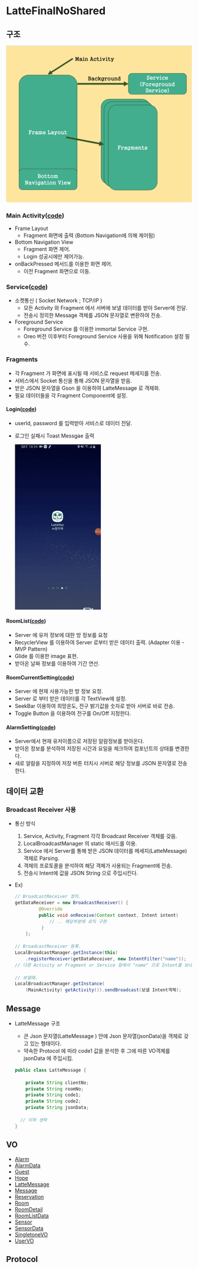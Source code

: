 # LatteFinalNoShared



## 구조



![image-20200726144944200](README.assets/image-20200726144944200.png)



### Main Activity([code](https://github.com/Hae-gun/LatteFinalNoShared/blob/master/app/src/main/java/org/techtown/lattefinalnoshared/MainActivity.java))

* Frame Layout
  * Fragment 화면에 출력 (Bottom Navigation에 의해 제어됨)
* Bottom Navigation View
  * Fragment 화면 제어.
  * Login 성공시에만 제어가능.
* onBackPressed 메서드를 이용한 화면 제어.
  * 이전 Fragment 화면으로 이동.

### Service([code](https://github.com/Hae-gun/LatteFinalNoShared/blob/master/app/src/main/java/org/techtown/lattefinalnoshared/TCPIPConnectionService.java))

* 소켓통신 ( Socket Network ; TCP/IP )
  * 모든 Activity 와 Fragment 에서 서버에 보낼 데이터를 받아 Server에 전달.
  * 전송시 정의한 Message 객체를 JSON 문자열로 변환하여 전송.
* Foreground Service
  * Foreground Service 를 이용한 immortal Service 구현.
  * Oreo 버전 이후부터 Foreground Service 사용을 위해 Notification 설정 필수.

### Fragments

* 각 Fragment 가 화면에 표시될 때 서비스로 request 메세지를 전송.
* 서비스에서 Socket 통신을 통해 JSON 문자열을 받음.
* 받은 JSON 문자열을 Gson 을 이용하여 LatteMessage 로 객체화.
* 필요 데이터들을 각 Fragment Component에 설정.

#### Login([code](https://github.com/Hae-gun/LatteFinalNoShared/blob/master/app/src/main/java/org/techtown/lattefinalnoshared/fragments/Login.java))

* userId, password 를 입력받아 서비스로 데이터 전달.

* 로그인 실패시 Toast Messgae 출력

  ![ezgif.com-crop](README.assets/ezgif.com-crop.gif)




#### RoomList([code](https://github.com/Hae-gun/LatteFinalNoShared/blob/master/app/src/main/java/org/techtown/lattefinalnoshared/fragments/RoomList.java))

* Server 에 유저 정보에 대한 방 정보를 요청
* RecyclerView 를 이용하여 Server 로부터 받은 데이터 출력. (Adapter 이용 - MVP Pattern)
* Glide 를 이용한 image 표현.
* 받아온 날짜 정보를 이용하여 기간 연산.

#### RoomCurrentSetting([code](https://github.com/Hae-gun/LatteFinalNoShared/blob/master/app/src/main/java/org/techtown/lattefinalnoshared/fragments/RoomCurrentSetting.java))

* Server 에 현재 사용가능한 방 정보 요청.
* Server 로 부터 받은 데이터를 각  TextView에 설정.
* SeekBar 이용하여 희망온도, 전구 밝기값을 숫자로 받아 서버로 바로 전송.
* Toggle Button 을 이용하여 전구를 On/Off 지정한다.

#### AlarmSetting([code](https://github.com/Hae-gun/LatteFinalNoShared/blob/master/app/src/main/java/org/techtown/lattefinalnoshared/fragments/AlarmSetting.java))

* Server에서 현재 유저이름으로 저장된 알람정보를 받아온다.
* 받아온 정보를 분석하여 저장된 시간과 요일을 체크하여 컴포넌트의 상태를 변경한다.
* 새로 알람을 지정하여 저장 버튼 터치시 서버로 해당 정보를 JSON 문자열로 전송한다.





## 데이터 교환

### Broadcast Receiver 사용

* 통신 방식
  1. Service, Activity, Fragment 각각 Broadcast Receiver 객체를 갖음.
  2. LocalBroadcastManager 의 static 매서드를 이용.
  3. Service 에서 Server를 통해 받은 JSON 데이터를 메세지(LatteMessage) 객체로 Parsing.
  4. 객체의 프로토콜을 분석하여 해당 객체가 사용되는 Fragment에 전송.
  5. 전송시 Intent에 값을 JSON String 으로 주입시킨다.
  
* Ex)

  ```java
  // BroadcastReceiver 정의.
  getDataReceiver = new BroadcastReceiver() {
           @Override
           public void onReceive(Context context, Intent intent) 			{
               // .. 해당부분에 로직 구현   
            }
      };
  
  // BroadcastReceiver 등록.
  LocalBroadcastManager.getInstance(this)
      .registerReceiver(getDataReceiver, new IntentFilter("name"));
  // 다른 Activity or Fragment or Service 등에서 "name" 으로 Intent를 보내주면 해당블록으로 도달함.
  
  // 보낼때.
  LocalBroadcastManager.getInstance(
      (MainActivity) getActivity()).sendBroadcast(보낼 Intent객체);
  ```

  

## Message

* LatteMessage 구조

  * 큰 Json 문자열(LatteMessage ) 안에 Json 문자열(jsonData)을 객체로 갖고 있는 형태이다.
  * 약속한 Protocol 에 따라 code1 값을 분석한 후 그에 따른 VO객체를 jsonData 에 주입시킴.

  ```java
  public class LatteMessage {
  
      private String clientNo;
      private String roomNo;
      private String code1;
      private String code2;
      private String jsonData;
  	
    // 이하 생략
  }
  ```

  

  

## VO

* [Alarm](https://github.com/Hae-gun/LatteFinalNoShared/blob/master/app/src/main/java/org/techtown/lattefinalnoshared/VO/Alarm.java)
* [AlarmData](https://github.com/Hae-gun/LatteFinalNoShared/blob/master/app/src/main/java/org/techtown/lattefinalnoshared/VO/AlarmData.java)
* [Guest](https://github.com/Hae-gun/LatteFinalNoShared/blob/master/app/src/main/java/org/techtown/lattefinalnoshared/VO/Guest.java)
* [Hope](https://github.com/Hae-gun/LatteFinalNoShared/blob/master/app/src/main/java/org/techtown/lattefinalnoshared/VO/Hope.java)
* [LatteMessage](https://github.com/Hae-gun/LatteFinalNoShared/blob/master/app/src/main/java/org/techtown/lattefinalnoshared/VO/LatteMessage.java)
* [Message](https://github.com/Hae-gun/LatteFinalNoShared/blob/master/app/src/main/java/org/techtown/lattefinalnoshared/VO/Message.java)
* [Reservation](https://github.com/Hae-gun/LatteFinalNoShared/blob/master/app/src/main/java/org/techtown/lattefinalnoshared/VO/LatteMessage.java)
* [Room](https://github.com/Hae-gun/LatteFinalNoShared/blob/master/app/src/main/java/org/techtown/lattefinalnoshared/VO/Room.java)
* [RoomDetail](https://github.com/Hae-gun/LatteFinalNoShared/blob/master/app/src/main/java/org/techtown/lattefinalnoshared/VO/RoomDetail.java)
* [RoomListData](https://github.com/Hae-gun/LatteFinalNoShared/blob/master/app/src/main/java/org/techtown/lattefinalnoshared/VO/LatteMessage.java)
* [Sensor](https://github.com/Hae-gun/LatteFinalNoShared/blob/master/app/src/main/java/org/techtown/lattefinalnoshared/VO/Sensor.java)
* [SensorData](https://github.com/Hae-gun/LatteFinalNoShared/blob/master/app/src/main/java/org/techtown/lattefinalnoshared/VO/SensorData.java)
* [SingletoneVO](https://github.com/Hae-gun/LatteFinalNoShared/blob/master/app/src/main/java/org/techtown/lattefinalnoshared/VO/SingletoneVO.java)
* [UserVO](https://github.com/Hae-gun/LatteFinalNoShared/blob/master/app/src/main/java/org/techtown/lattefinalnoshared/VO/UserVO.java)

## Protocol



